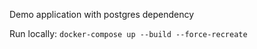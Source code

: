 Demo application with postgres dependency

Run locally:
```docker-compose up --build --force-recreate```